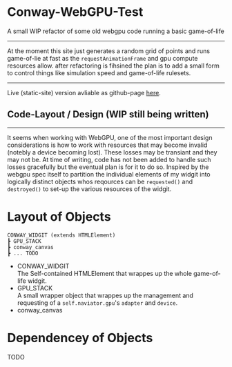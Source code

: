 # Conway-WebGPU-Test
A small WIP refactor of some old webgpu code running a basic game-of-life

---

At the moment this site just generates a random grid of points and runs game-of-lie at fast as the `requestAnimationFrame` and gpu compute resources allow. after refactoring is fihsined the plan is to add a small form to control things like simulation speed and game-of-life rulesets.
 
 ---
 Live (static-site) version avliable as github-page [here](https://wolly01.github.io/Conway-WebGPU-Test/).

## Code-Layout / Design (WIP still being written)
---

It seems when working with WebGPU, one of the most important design considerations is how to work with resources that may become invalid (notebly a device becoming lost). These losses may be transiant and they may not be.
At time of writing, code has not been added to handle such losses gracefully but the eventual plan is for it to do so. Inspired by the webgpu spec itself to partition the individual elements of my widgit into logically distinct objects whos reqources can be `requested()` and `destroyed()`
to set-up the various resources of the widgit.

# Layout of Objects
```
CONWAY_WIDGIT (extends HTMLElement)
┣ GPU_STACK
┣ conway_canvas
┣ ... TODO
```
* CONWAY_WIDGIT\
  The Self-contained HTMLElement that wrappes up the whole game-of-life widgit.
* GPU_STACK\
 A small wrapper object that wrappes up the management and requesting of a `self.naviator.gpu`'s `adapter` and `device`.
* conway_canvas
# Dependencey of Objects
TODO
